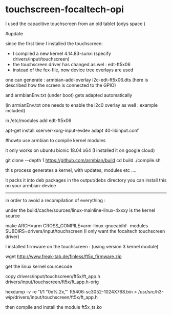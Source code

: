 # touchscreen-focaltech-opi
I used the capacitive touchscreen from an old tablet (odys space )


#update 

since the first time I installed the touchscreen: 
- I compiled a new kernel 4.14.83-sunxi (specify drivers/input/touchscreen) 
- the touchscreen driver has changed as wel :  edt-ft5x06
- instead of the fex-file, now device tree overlays are used

one can generate :
 armbian-add-overlay i2c-edt-ft5x06.dts (here is described how the screen is connected to the GPIO)

and armbianEnv.txt (under boot) gets adapted automatically

(in armianEnv.txt one needs to enable the i2c0 overlay as well : example included)


in /etc/modules add edt-ft5x06


apt-get install xserver-xorg-input-evdev
adapt 40-libinput.conf



#howto use armbian to compile kernel modules

it only works on ubuntu bionic 18.04 x64
(I installed it on google cloud)

git clone --depth 1 https://github.com/armbian/build
cd build
./compile.sh

this process generates a kernel, with updates, modules etc ....

it packs it into deb packages in the output/debs directory
you can install this on your armbian-device

------------------------
in order to avoid a recompilation of everything :

under the build/cache/sources/linux-mainline-linux-4xxxy
is the kernel source

make ARCH=arm CROSS_COMPILE=arm-linux-gnueabihf- modules SUBDIRS=drivers/input/touchscreen
(I only want the focaltech touchscreen driver)




I installed firmware on the touchscreen : (using version 3 kernel module) 

wget http://www.freak-tab.de/finless/ft5x_firmware.zip


get the linux kernel sourcecode

copy drivers/input/touchscreen/ft5x/ft_app.h drivers/input/touchscreen/ft5x/ft_app.h-orig

hexdump -v -e '1/1 "0x%.2x,"' ft5406-sc3052-1024X768.bin > /usr/src/h3-wip/drivers/input/touchscreen/ft5x/ft_app.h

then compile and install the module ft5x_ts.ko





